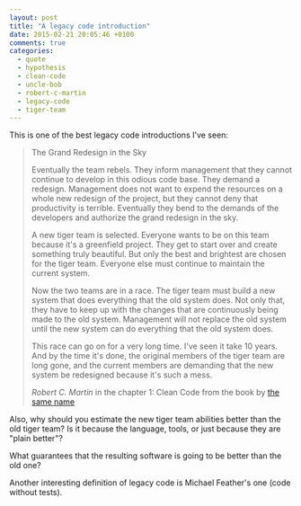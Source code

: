 ```yaml
---
layout: post
title: "A legacy code introduction"
date: 2015-02-21 20:05:46 +0100
comments: true
categories: 
  - quote
  - hypothesis
  - clean-code
  - uncle-bob
  - robert-c-martin
  - legacy-code
  - tiger-team
---
```


This is one of the best legacy code introductions I've seen:

> The Grand Redesign in the Sky
>
>Eventually the team rebels. They inform management that they cannot continue to develop in this odious code base. They demand a redesign. Management does not want to expend the resources on a whole new redesign of the project, but they cannot deny that productivity is terrible. Eventually they bend to the demands of the developers and authorize the grand redesign in the sky.
>
> A new tiger team is selected. Everyone wants to be on this team because it's a greenfield project. They get to start over and create something truly beautiful. But only the best and brightest are chosen for the tiger team. Everyone else must continue to maintain the current system.
>
> Now the two teams are in a race. The tiger team must build a new system that does everything that the old system does. Not only that, they have to keep up with the changes that are continuously being made to the old system. Management will not replace the old system until the new system can do everything that the old system does.
>
> This race can go on for a very long time. I've seen it take 10 years. And by the time it's done, the original members of the tiger team are long gone, and the current members are demanding that the new system be redesigned because it's such a mess.
>
> <cite> Robert C. Martin </cite> in the chapter 1: Clean Code from the book by [the same name](http://www.amazon.com/Clean-Code-Handbook-Software-Craftsmanship/dp/0132350882/)

Also, why should you estimate the new tiger team abilities better than the old tiger team? Is it because the language, tools, or just because they are "plain better"?

What guarantees that the resulting software is going to be better than the old one?

Another interesting definition of legacy code is Michael Feather's one (code without tests).